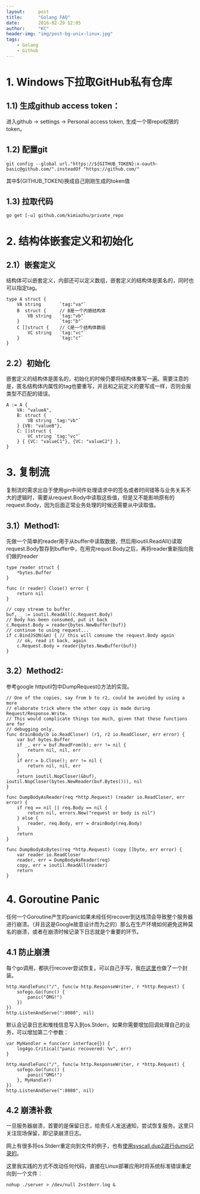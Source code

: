 ```yaml
---
layout:     post
title:      "Golang FAQ"
date:       2016-02-29 12:05
author:     "KC"
header-img: "img/post-bg-unix-linux.jpg"
tags:
    - Golang
    - Github
---
```


# 1. Windows下拉取GitHub私有仓库

## 1.1) 生成github access token：

进入github -> settings -> Personal access token, 生成一个带repo权限的token。


## 1.2) 配置git

	git config --global url."https://${GITHUB_TOKEN}:x-oauth-basic@github.com/".insteadOf "https://github.com/"

其中${GITHUB_TOKEN}换成自己刚刚生成的token值

## 1.3) 拉取代码

	go get [-u] github.com/kimiazhu/private_repo

# 2. 结构体嵌套定义和初始化

## 2.1）嵌套定义

结构体可以嵌套定义，内部还可以定义数组，嵌套定义的结构体是匿名的，同时也可以指定tag。

	type A struct {
		VA string       `tag:"va"`
		B  struct {		// B是一个内嵌结构体
			VB string   `tag:"vb"`
		}               `tag:"b"`
		C []struct {    // C是一个结构体数组
			VC string   `tag:"vc"`
		}               `tag:"c"`
	}


## 2.2）初始化

嵌套定义的结构体是匿名的，初始化的时候仍要将结构体重写一遍。需要注意的是，匿名结构体内属性的tag也要重写，并且和之前定义的要写成一样，否则会报类型不匹配的错误。

	A := A {
		VA: "valueA",
		B: struct {
			VB string `tag:"vb"`
		} {VB: "valueB"},
		C: []struct {
			VC string `tag:"vc"`
		} { {VC: "valueC1"}, {VC: "valueC2"} },
	}


# 3. 复制流

复制流的需求出自于使用gin中间件处理请求中的签名或者时间错等与业务关系不大的逻辑时，需要从request.Body中读取这些值，但是又不能影响原有的request.Body，因为后面正常业务处理的时候还需要从中读取值。

## 3.1）Method1:

先做一个简单的reader用于从buffer中读取数据，然后用ioutil.ReadAll()读取request.Body暂存到buffer中，在用完requst.Body之后，再将reader重新指向我们做的reader

	type reader struct {
		*bytes.Buffer
	}
	
	func (r reader) Close() error {
		return nil
	}

	// copy stream to buffer
	buf, _ := ioutil.ReadAll(c.Request.Body)
	// Body has been consumed, put it back
	c.Request.Body = reader{bytes.NewBuffer(buf)}
	// continue to using request...
	if c.BindJSON(&m) { // this will comsume the request.Body again
		// ok, read it back, again
		c.Request.Body = reader{bytes.NewBuffer(buf)}
	}

## 3.2）Method2:

参考google httputil包中DumpRequest()方法的实现。

	// One of the copies, say from b to r2, could be avoided by using a more
	// elaborate trick where the other copy is made during Request/Response.Write.
	// This would complicate things too much, given that these functions are for
	// debugging only.
	func drainBody(b io.ReadCloser) (r1, r2 io.ReadCloser, err error) {
		var buf bytes.Buffer
		if _, err = buf.ReadFrom(b); err != nil {
			return nil, nil, err
		}
		if err = b.Close(); err != nil {
			return nil, nil, err
		}
		return ioutil.NopCloser(&buf), ioutil.NopCloser(bytes.NewReader(buf.Bytes())), nil
	}
	
	func DumpBodyAsReader(req *http.Request) (reader io.ReadCloser, err error) {
		if req == nil || req.Body == nil {
			return nil, errors.New("request or body is nil")
		} else {
			reader, req.Body, err = drainBody(req.Body)
		}
		return
	}
	
	func DumpBodyAsBytes(req *http.Request) (copy []byte, err error) {
		var reader io.ReadCloser
		reader, err = DumpBodyAsReader(req)
		copy, err = ioutil.ReadAll(reader)
		return
	}

# 4. Goroutine Panic

任何一个Goroutine产生的panic如果未经任何recover到达栈顶会导致整个服务器进行崩溃。（并且这是Google故意设计而为之的）那么在生产环境如何避免这种莫名的崩溃，或者在崩溃时候记录下日志就是个重要的环节。

## 4.1 防止崩溃

每个go调用，都执行recover尝试恢复。可以自己手写，我[在这里](https://github.com/kimiazhu/golib/tree/master/safego "safego")也做了一个封装。

	http.HandleFunc("/", func(w http.ResponseWriter, r *http.Request) {
		sofego.Go(func() {
			panic("OMG!")
		})
	})
	http.ListenAndServe(":8080", nil)

默认会记录日志和堆栈信息写入到os.Stderr。如果你需要增加回调处理自己的业务，可以增加第二个参数：

	var MyHandler = func(err interface{}) {
		log4go.Critical("panic recovered: %v", err)
	}
	
	http.HandleFunc("/", func(w http.ResponseWriter, r *http.Request) {
		sofego.Go(func() {
			panic("OMG!")
		}, MyHandler)
	})
	http.ListenAndServe(":8080", nil)

## 4.2 崩溃补救

一旦服务器崩溃，首要的是保留日志，给责任人发送通知，尝试恢复服务。这里只关注现场保留，即记录崩溃日志。

网上有很多将os.Stderr重定向到文件的例子，也有[使用syscall.dup2进行dump记录的](http://www.cnblogs.com/ghj1976/p/4276390.html)。

这里我实践的方式不改动任何代码，直接在Linux部署应用时将系统标准错误重定向到一个文件：

	nohup ./server > /dev/null 2>stderr.log &